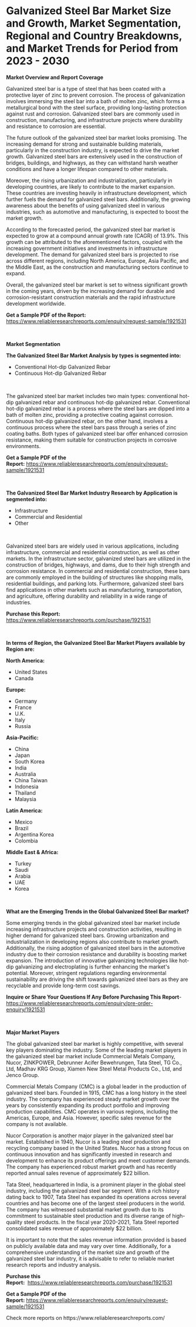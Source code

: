 <p><h1>Galvanized Steel Bar Market Size and Growth, Market Segmentation, Regional and Country Breakdowns, and Market Trends for Period from 2023 -  2030</h1></p><p><strong>Market Overview and Report Coverage</strong></p>
<p><p>Galvanized steel bar is a type of steel that has been coated with a protective layer of zinc to prevent corrosion. The process of galvanization involves immersing the steel bar into a bath of molten zinc, which forms a metallurgical bond with the steel surface, providing long-lasting protection against rust and corrosion. Galvanized steel bars are commonly used in construction, manufacturing, and infrastructure projects where durability and resistance to corrosion are essential.</p><p>The future outlook of the galvanized steel bar market looks promising. The increasing demand for strong and sustainable building materials, particularly in the construction industry, is expected to drive the market growth. Galvanized steel bars are extensively used in the construction of bridges, buildings, and highways, as they can withstand harsh weather conditions and have a longer lifespan compared to other materials.</p><p>Moreover, the rising urbanization and industrialization, particularly in developing countries, are likely to contribute to the market expansion. These countries are investing heavily in infrastructure development, which further fuels the demand for galvanized steel bars. Additionally, the growing awareness about the benefits of using galvanized steel in various industries, such as automotive and manufacturing, is expected to boost the market growth.</p><p>According to the forecasted period, the galvanized steel bar market is expected to grow at a compound annual growth rate (CAGR) of 13.9%. This growth can be attributed to the aforementioned factors, coupled with the increasing government initiatives and investments in infrastructure development. The demand for galvanized steel bars is projected to rise across different regions, including North America, Europe, Asia Pacific, and the Middle East, as the construction and manufacturing sectors continue to expand.</p><p>Overall, the galvanized steel bar market is set to witness significant growth in the coming years, driven by the increasing demand for durable and corrosion-resistant construction materials and the rapid infrastructure development worldwide.</p></p>
<p><strong>Get a Sample PDF of the Report:</strong> <a href="https://www.reliableresearchreports.com/enquiry/request-sample/1921531">https://www.reliableresearchreports.com/enquiry/request-sample/1921531</a></p>
<p>&nbsp;</p>
<p><strong>Market Segmentation</strong></p>
<p><strong>The Galvanized Steel Bar Market Analysis by types is segmented into:</strong></p>
<p><ul><li>Conventional Hot-dip Galvanized Rebar</li><li>Continuous Hot-dip Galvanized Rebar</li></ul></p>
<p>&nbsp;</p>
<p><p>The galvanized steel bar market includes two main types: conventional hot-dip galvanized rebar and continuous hot-dip galvanized rebar. Conventional hot-dip galvanized rebar is a process where the steel bars are dipped into a bath of molten zinc, providing a protective coating against corrosion. Continuous hot-dip galvanized rebar, on the other hand, involves a continuous process where the steel bars pass through a series of zinc coating baths. Both types of galvanized steel bar offer enhanced corrosion resistance, making them suitable for construction projects in corrosive environments.</p></p>
<p><strong>Get a Sample PDF of the Report:</strong>&nbsp;<a href="https://www.reliableresearchreports.com/enquiry/request-sample/1921531">https://www.reliableresearchreports.com/enquiry/request-sample/1921531</a></p>
<p>&nbsp;</p>
<p><strong>The Galvanized Steel Bar Market Industry Research by Application is segmented into:</strong></p>
<p><ul><li>Infrastructure</li><li>Commercial and Residential</li><li>Other</li></ul></p>
<p>&nbsp;</p>
<p><p>Galvanized steel bars are widely used in various applications, including infrastructure, commercial and residential construction, as well as other markets. In the infrastructure sector, galvanized steel bars are utilized in the construction of bridges, highways, and dams, due to their high strength and corrosion resistance. In commercial and residential construction, these bars are commonly employed in the building of structures like shopping malls, residential buildings, and parking lots. Furthermore, galvanized steel bars find applications in other markets such as manufacturing, transportation, and agriculture, offering durability and reliability in a wide range of industries.</p></p>
<p><strong>Purchase this Report:</strong>&nbsp; <a href="https://www.reliableresearchreports.com/purchase/1921531">https://www.reliableresearchreports.com/purchase/1921531</a></p>
<p>&nbsp;</p>
<p><strong>In terms of Region, the Galvanized Steel Bar Market Players available by Region are:</strong></p>
<p>
    <p> <strong> North America: </strong>
        <ul>
            <li>United States</li>
            <li>Canada</li>
        </ul>
        </p> 
    <p> <strong> Europe: </strong>
        <ul>
            <li>Germany</li>
            <li>France</li>
            <li>U.K.</li>
            <li>Italy</li>
            <li>Russia</li>
        </ul>
        </p> 
    <p> <strong> Asia-Pacific: </strong>
        <ul>
            <li>China</li>
            <li>Japan</li>
            <li>South Korea</li>
            <li>India</li>
            <li>Australia</li>
            <li>China Taiwan</li>
            <li>Indonesia</li>
            <li>Thailand</li>
            <li>Malaysia</li>
        </ul>
        </p> 
    <p> <strong> Latin America: </strong>
        <ul>
            <li>Mexico</li>
            <li>Brazil</li>
            <li>Argentina Korea</li>
            <li>Colombia</li>
        </ul>
        </p> 
    <p> <strong> Middle East & Africa: </strong>
        <ul>
            <li>Turkey</li>
            <li>Saudi</li>
            <li>Arabia</li>
            <li>UAE</li>
            <li>Korea</li>
        </ul>
    </p>
    </p>
<p>&nbsp;</p>
<p><strong>What are the Emerging Trends in the Global Galvanized Steel Bar market?</strong></p>
<p><p>Some emerging trends in the global galvanized steel bar market include increasing infrastructure projects and construction activities, resulting in higher demand for galvanized steel bars. Growing urbanization and industrialization in developing regions also contribute to market growth. Additionally, the rising adoption of galvanized steel bars in the automotive industry due to their corrosion resistance and durability is boosting market expansion. The introduction of innovative galvanizing technologies like hot-dip galvanizing and electroplating is further enhancing the market's potential. Moreover, stringent regulations regarding environmental sustainability are driving the shift towards galvanized steel bars as they are recyclable and provide long-term cost savings.</p></p>
<p><strong>Inquire or Share Your Questions If Any Before Purchasing This Report</strong>- <a href="https://www.reliableresearchreports.com/enquiry/pre-order-enquiry/1921531">https://www.reliableresearchreports.com/enquiry/pre-order-enquiry/1921531</a></p>
<p>&nbsp;</p>
<p><strong>Major Market Players</strong></p>
<p><p>The global galvanized steel bar market is highly competitive, with several key players dominating the industry. Some of the leading market players in the galvanized steel bar market include Commercial Metals Company, Nucor, ZINKPOWER, Debrunner Acifer Bewehrungen, Tata Steel, TG Co., Ltd, Madhav KRG Group, Xiamen New Steel Metal Products Co., Ltd, and Jenco Group.</p><p>Commercial Metals Company (CMC) is a global leader in the production of galvanized steel bars. Founded in 1915, CMC has a long history in the steel industry. The company has experienced steady market growth over the years by consistently expanding its product portfolio and improving production capabilities. CMC operates in various regions, including the Americas, Europe, and Asia. However, specific sales revenue for the company is not available.</p><p>Nucor Corporation is another major player in the galvanized steel bar market. Established in 1940, Nucor is a leading steel production and recycling company based in the United States. Nucor has a strong focus on continuous innovation and has significantly invested in research and development to enhance its product offerings and meet customer demands. The company has experienced robust market growth and has recently reported annual sales revenue of approximately $22 billion.</p><p>Tata Steel, headquartered in India, is a prominent player in the global steel industry, including the galvanized steel bar segment. With a rich history dating back to 1907, Tata Steel has expanded its operations across several countries and has become one of the largest steel producers in the world. The company has witnessed substantial market growth due to its commitment to sustainable steel production and its diverse range of high-quality steel products. In the fiscal year 2020-2021, Tata Steel reported consolidated sales revenue of approximately $22 billion.</p><p>It is important to note that the sales revenue information provided is based on publicly available data and may vary over time. Additionally, for a comprehensive understanding of the market size and growth of the galvanized steel bar industry, it is advisable to refer to reliable market research reports and industry analysis.</p></p>
<p><strong>Purchase this Report:</strong>&nbsp;&nbsp;<a href="https://www.reliableresearchreports.com/purchase/1921531">https://www.reliableresearchreports.com/purchase/1921531</a></p>
<p></p>
<p><strong>Get a Sample PDF of the Report:</strong>&nbsp;<a href="https://www.reliableresearchreports.com/enquiry/request-sample/1921531">https://www.reliableresearchreports.com/enquiry/request-sample/1921531</a></p>
<p>Check more reports on https://www.reliableresearchreports.com/</p>